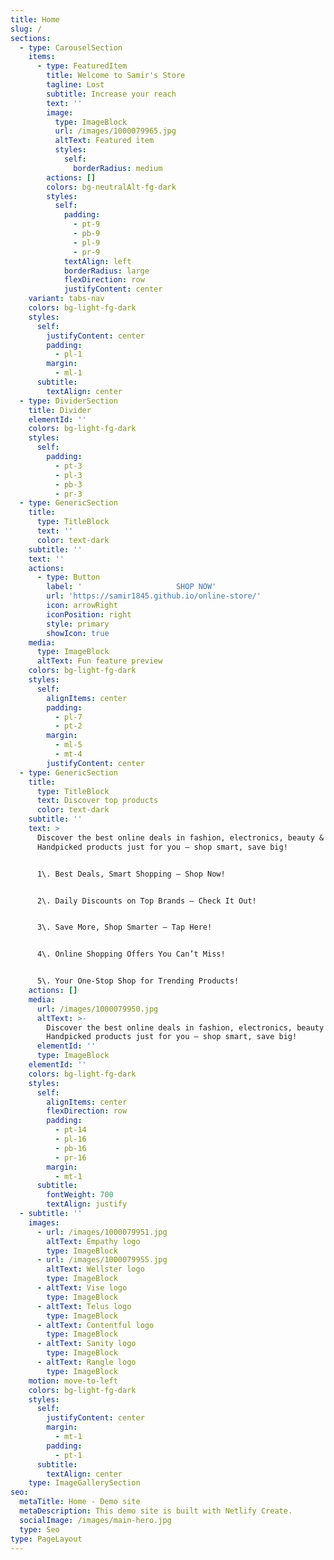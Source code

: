 ```yaml
---
title: Home
slug: /
sections:
  - type: CarouselSection
    items:
      - type: FeaturedItem
        title: Welcome to Samir's Store
        tagline: Lost
        subtitle: Increase your reach
        text: ''
        image:
          type: ImageBlock
          url: /images/1000079965.jpg
          altText: Featured item
          styles:
            self:
              borderRadius: medium
        actions: []
        colors: bg-neutralAlt-fg-dark
        styles:
          self:
            padding:
              - pt-9
              - pb-9
              - pl-9
              - pr-9
            textAlign: left
            borderRadius: large
            flexDirection: row
            justifyContent: center
    variant: tabs-nav
    colors: bg-light-fg-dark
    styles:
      self:
        justifyContent: center
        padding:
          - pl-1
        margin:
          - ml-1
      subtitle:
        textAlign: center
  - type: DividerSection
    title: Divider
    elementId: ''
    colors: bg-light-fg-dark
    styles:
      self:
        padding:
          - pt-3
          - pl-3
          - pb-3
          - pr-3
  - type: GenericSection
    title:
      type: TitleBlock
      text: ''
      color: text-dark
    subtitle: ''
    text: ''
    actions:
      - type: Button
        label: '                     SHOP NOW'
        url: 'https://samir1845.github.io/online-store/'
        icon: arrowRight
        iconPosition: right
        style: primary
        showIcon: true
    media:
      type: ImageBlock
      altText: Fun feature preview
    colors: bg-light-fg-dark
    styles:
      self:
        alignItems: center
        padding:
          - pl-7
          - pt-2
        margin:
          - ml-5
          - mt-4
        justifyContent: center
  - type: GenericSection
    title:
      type: TitleBlock
      text: Discover top products
      color: text-dark
    subtitle: ''
    text: >
      Discover the best online deals in fashion, electronics, beauty & more.
      Handpicked products just for you – shop smart, save big!


      1\. Best Deals, Smart Shopping – Shop Now!


      2\. Daily Discounts on Top Brands – Check It Out!


      3\. Save More, Shop Smarter – Tap Here!


      4\. Online Shopping Offers You Can’t Miss!


      5\. Your One-Stop Shop for Trending Products!
    actions: []
    media:
      url: /images/1000079950.jpg
      altText: >-
        Discover the best online deals in fashion, electronics, beauty & more.
        Handpicked products just for you – shop smart, save big!
      elementId: ''
      type: ImageBlock
    elementId: ''
    colors: bg-light-fg-dark
    styles:
      self:
        alignItems: center
        flexDirection: row
        padding:
          - pt-14
          - pl-16
          - pb-16
          - pr-16
        margin:
          - mt-1
      subtitle:
        fontWeight: 700
        textAlign: justify
  - subtitle: ''
    images:
      - url: /images/1000079951.jpg
        altText: Empathy logo
        type: ImageBlock
      - url: /images/1000079955.jpg
        altText: Wellster logo
        type: ImageBlock
      - altText: Vise logo
        type: ImageBlock
      - altText: Telus logo
        type: ImageBlock
      - altText: Contentful logo
        type: ImageBlock
      - altText: Sanity logo
        type: ImageBlock
      - altText: Rangle logo
        type: ImageBlock
    motion: move-to-left
    colors: bg-light-fg-dark
    styles:
      self:
        justifyContent: center
        margin:
          - mt-1
        padding:
          - pt-1
      subtitle:
        textAlign: center
    type: ImageGallerySection
seo:
  metaTitle: Home - Demo site
  metaDescription: This demo site is built with Netlify Create.
  socialImage: /images/main-hero.jpg
  type: Seo
type: PageLayout
---
```

